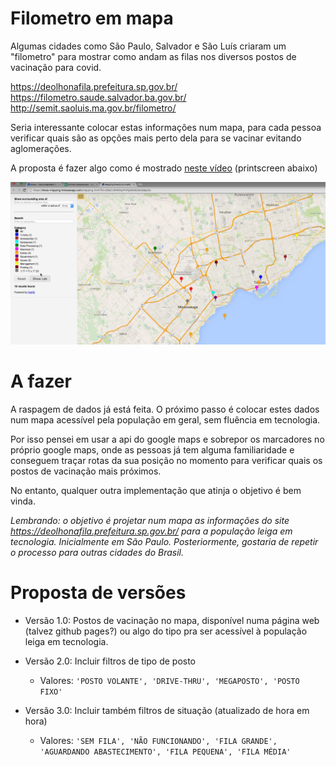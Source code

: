 # Filometro em mapa

Algumas cidades como São Paulo, Salvador e São Luís criaram um "filometro" para mostrar como andam as filas nos diversos postos de vacinação para covid.

https://deolhonafila.prefeitura.sp.gov.br/ 
https://filometro.saude.salvador.ba.gov.br/ 
http://semit.saoluis.ma.gov.br/filometro/  

Seria interessante colocar estas informações num mapa, para cada pessoa verificar quais são as opções mais perto dela para se vacinar evitando aglomerações.

A proposta é fazer algo como é mostrado [neste vídeo](https://youtu.be/W0L2DW-6HXs?t=105) (printscreen abaixo)

![image-20210624223153359](img/map-example.png)

# A fazer

A raspagem de dados já está feita. O próximo passo é colocar estes dados num mapa acessível pela população em geral, sem fluência em tecnologia. 

Por isso pensei em usar a api do google maps e sobrepor os marcadores no próprio google maps, onde as pessoas já tem alguma familiaridade e conseguem traçar rotas da sua posição no momento para verificar quais os postos de vacinação mais próximos.

No entanto, qualquer outra implementação que atinja o objetivo é bem vinda. 

*Lembrando: o objetivo é projetar num mapa as informações do site https://deolhonafila.prefeitura.sp.gov.br/ para a população leiga em tecnologia. Inicialmente em São Paulo. Posteriormente, gostaria de repetir o processo para outras cidades do Brasil.*

# Proposta de versões

- Versão 1.0: Postos de vacinação no mapa, disponível numa página web (talvez github pages?) ou algo do tipo pra ser acessível à população leiga em tecnologia.

- Versão 2.0: Incluir filtros de tipo de posto
  - Valores: `'POSTO VOLANTE', 'DRIVE-THRU', 'MEGAPOSTO', 'POSTO FIXO'`
- Versão 3.0: Incluir também filtros de situação (atualizado de hora em hora)
  - Valores: `'SEM FILA', 'NÃO FUNCIONANDO', 'FILA GRANDE',
           'AGUARDANDO ABASTECIMENTO', 'FILA PEQUENA', 'FILA MÉDIA'`